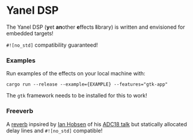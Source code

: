 # Yanel DSP
The Yanel DSP (**y**et **an**other **e**ffects **l**ibrary) is
written and envisioned for embedded targets!

 `#![no_std]` compatibility guaranteed!

### Examples
Run examples of the effects on your local machine with:
```shell
cargo run --release --example={EXAMPLE} --features="gtk-app"
```

The `gtk` framework needs to be installed for this to work!

### Freeverb
A [reverb](https://github.com/irh/freeverb-rs/) inpsired by [Ian Hobsen](https://github.com/irh) of his [ADC18 talk](https://www.youtube.com/watch?v=Yom9E-67bdI) but statically allocated delay lines and `#![no_std]` compatible!